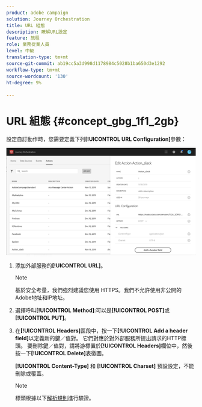 ```yaml
---
product: adobe campaign
solution: Journey Orchestration
title: URL 組態
description: 瞭解URL設定
feature: 旅程
role: 業務從業人員
level: 中級
translation-type: tm+mt
source-git-commit: ab19cc5a3d998d1178984c5028b1ba650d3e1292
workflow-type: tm+mt
source-wordcount: '130'
ht-degree: 9%

---
```



# URL 組態 {#concept_gbg_1f1_2gb}

設定自訂動作時，您需要定義下列&#x200B;**[!UICONTROL URL Configuration]**&#x200B;參數：

![](../assets/journeyurlconfiguration.png)

1. 添加外部服務的&#x200B;**[!UICONTROL URL]**。

   >[!NOTE]
   >
   >基於安全考量，我們強烈建議您使用 HTTPS。我們不允許使用非公開的Adobe地址和IP地址。

1. 選擇呼叫&#x200B;**[!UICONTROL Method]**:可以是&#x200B;**[!UICONTROL POST]**&#x200B;或&#x200B;**[!UICONTROL PUT]**。
1. 在&#x200B;**[!UICONTROL Headers]**&#x200B;區段中，按一下&#x200B;**[!UICONTROL Add a header field]**&#x200B;以定義新的鍵／值對。 它們對應於對外部服務所提出請求的HTTP標頭。 要刪除鍵／值對，請將游標置於&#x200B;**[!UICONTROL Headers]**&#x200B;欄位中，然後按一下&#x200B;**[!UICONTROL Delete]**&#x200B;表徵圖。

   **[!UICONTROL Content-Type]** 和 **[!UICONTROL Charset]** 預設設定，不能刪除或覆蓋。

   >[!NOTE]
   >
   >標頭根據以下[解析規則](https://tools.ietf.org/html/rfc7230#section-3.2.4)進行驗證。
